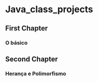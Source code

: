 ﻿# Java_class_projects

## First Chapter

### O básico

## Second Chapter 

### Herança e Polimorfismo
